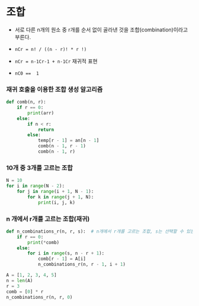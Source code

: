 # 조합

- 서로 다른 n개의 원소 중 r개를 순서 없이 골라낸 것을 조합(combination)이라고 부른다.

- `nCr = n! / ((n - r)! * r !)`

- `nCr = n-1Cr-1 + n-1Cr` 재귀적 표현

- `nC0 ==  1`

### 재귀 호출을 이용한 조합 생성 알고리즘

```python
def comb(n, r):
    if r == 0:
        print(arr)
    else:
        if n < r:
            return
        else:
            temp[r - 1] = an[n - 1]
            comb(n - 1, r - 1)
            comb(n - 1, r)
```

### 10개 중 3개를 고르는 조합

```python
N = 10
for i in range(N - 2):
    for j in range(i + 1, N - 1):
        for k in range(j + 1, N):
            print(i, j, k)
```

### n 개에서 r개를 고르는 조합(재귀)

```python
def n_combinations_r(n, r, s):  # n개에서 r개를 고르는 조합, s는 선택할 수 있는 구간의 시작
    if r == 0:
        print(*comb)
    else:
        for i in range(s, n - r + 1):
            comb[r - 1] = A[i]
            n_combinations_r(n, r - 1, i + 1)

A = [1, 2, 3, 4, 5]
n = len(A)
r = 3
comb = [0] * r
n_combinations_r(n, r, 0)
```